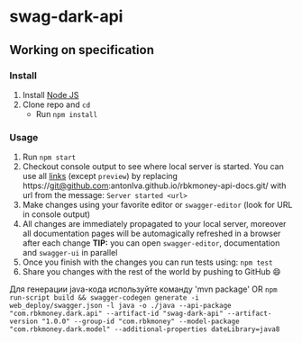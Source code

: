 # swag-dark-api

## Working on specification
### Install

1. Install [Node JS](https://nodejs.org/)
2. Clone repo and `cd`
    + Run `npm install`

### Usage

1. Run `npm start`
2. Checkout console output to see where local server is started. You can use all [links](#links) (except `preview`) by replacing https://git@github.com:antonlva.github.io/rbkmoney-api-docs.git/ with url from the message: `Server started <url>`
3. Make changes using your favorite editor or `swagger-editor` (look for URL in console output)
4. All changes are immediately propagated to your local server, moreover all documentation pages will be automagically refreshed in a browser after each change
**TIP:** you can open `swagger-editor`, documentation and `swagger-ui` in parallel
5. Once you finish with the changes you can run tests using: `npm test`
6. Share you changes with the rest of the world by pushing to GitHub :smile:

Для генерации java-кода используйте команду
'mvn package' OR
`npm run-script build && swagger-codegen generate -i web_deploy/swagger.json -l java -o ./java --api-package "com.rbkmoney.dark.api" --artifact-id "swag-dark-api" --artifact-version "1.0.0" --group-id "com.rbkmoney" --model-package "com.rbkmoney.dark.model" --additional-properties dateLibrary=java8`
